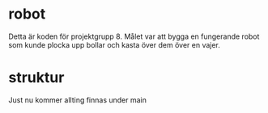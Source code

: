 # robot

Detta är koden för projektgrupp 8. Målet var att bygga en fungerande robot som kunde plocka upp bollar och kasta
över dem över en vajer.


# struktur
Just nu kommer allting finnas under main
